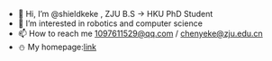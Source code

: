 - 👋 Hi, I’m @shieldkeke , ZJU B.S -> HKU PhD Student
- 👀 I’m interested in robotics and computer science
- 📫 How to reach me 1097611529@qq.com / chenyeke@zju.edu.cn
- ⛄ My homepage:[link](https://shieldkeke.github.io/)
<!----- 👾 My top languages:
 
[![Top Langs](https://github-readme-stats.vercel.app/api/top-langs/?username=shieldkeke&layout=compact)](https://github.com/shieldkeke/github-readme-stats)--->

<!---
shieldkeke/shieldkeke is a ✨ special ✨ repository because its `README.md` (this file) appears on your GitHub profile.
You can click the Preview link to take a look at your changes.
--->

